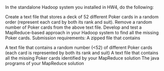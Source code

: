 In the standalone Hadoop system you installed in HW4, do the following:

Create a text file that stores a deck of 52 different Poker cards in a random order (represent each card by both its rank and suit).
Remove a random number of Poker cards from the above text file.
Develop and test a MapReduce-based approach in your Hadoop system to find all the missing Poker cards.
Submission requirements: A zipped file that contains

A text file that contains a random number (<52) of different Poker cards (each card is represented by both its rank and suit)
A text file that contains all the missing Poker cards identified by your MapReduce solution
The java programs of your MapReduce solution
